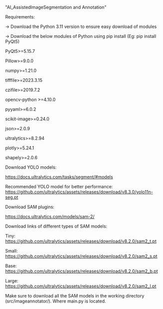 "AI_AssistedImageSegmentation and Annotation"

Requirements:

-> Download the Python 3.11 version to ensure easy download of modules

-> Download the below modules of Python using pip install (Eg: pip install PyQt5)

PyQt5>=5.15.7

Pillow>=9.0.0

numpy>=1.21.0

tifffile>=2023.3.15

czifile>=2019.7.2

opencv-python >=4.10.0

pyyaml>=6.0.2

scikit-image>=0.24.0

json>=2.0.9

ultralytics>=8.2.94

plotly>=5.24.1

shapely>=2.0.6

Download YOLO models:

https://docs.ultralytics.com/tasks/segment/#models

Recommended YOLO model for better performance: https://github.com/ultralytics/assets/releases/download/v8.3.0/yolo11n-seg.pt

Download SAM plugins:

https://docs.ultralytics.com/models/sam-2/

Download links of different types of SAM models:

Tiny: https://github.com/ultralytics/assets/releases/download/v8.2.0/sam2_t.pt

Small: https://github.com/ultralytics/assets/releases/download/v8.2.0/sam2_s.pt

Base: https://github.com/ultralytics/assets/releases/download/v8.2.0/sam2_b.pt

Large: https://github.com/ultralytics/assets/releases/download/v8.2.0/sam2_l.pt

Make sure to download all the SAM models in the working directory (src/imageannotator/). Where main.py is located.


